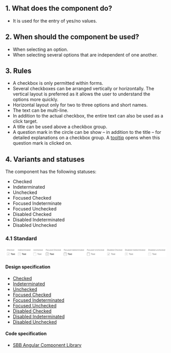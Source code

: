 ## 1. What does the component do?
* It is used for the entry of yes/no values.


## 2. When should the component be used?
* When selecting an option.
* When selecting several options that are independent of one another.


## 3. Rules 
* A checkbox is only permitted within forms.
* Several checkboxes can be arranged vertically or horizontally. The vertical layout is preferred as it allows the user to understand the options more quickly.
* Horizontal layout only for two to three options and short names.
* The text can be multi-line.
* In addition to the actual checkbox, the entire text can also be used as a click target.
* A title can be used above a checkbox group.
* A question mark in the circle can be show – in addition to the title – for detailed explanations on a checkbox group. A [tooltip](https://digital.sbb.ch/en/webapps/components/tooltip) opens when this question mark is clicked on.


## 4. Variants and statuses
The component has the following statuses:
* Checked
* Indeterminated
* Unchecked
* Focused Checked
* Focused Indeterminate
* Focused Unchecked
* Disabled Checked
* Disabled Indeterminated
* Disabled Unchecked

### 4.1 Standard
![Image of the checkbox component](https://raw.githubusercontent.com/sbb-design-systems/design-system-webapp-documentation/master/documentation/components/checkbox/images/checkbox_default.png 'class: image')

#### Design specification
* [Checked](https://sbb.invisionapp.com/d/main#/console/17140415/355318402/inspect)
* [Indeterminated](https://sbb.invisionapp.com/d/main#/console/17140415/355318403/inspect)
* [Unchecked](https://sbb.invisionapp.com/d/main#/console/17140415/355318404/inspect)
* [Focused Checked](https://sbb.invisionapp.com/d/main#/console/17140415/355318405/inspect)
* [Focused Indeterminated](https://sbb.invisionapp.com/d/main#/console/17140415/355318406/inspect)
* [Focused Unchecked](https://sbb.invisionapp.com/d/main#/console/17140415/355318407/inspect)
* [Disabled Checked](https://sbb.invisionapp.com/d/main#/console/17140415/355318408/inspect)
* [Disabled Indeterminated](https://sbb.invisionapp.com/d/main#/console/17140415/355318409/inspect)
* [Disabled Unchecked](https://sbb.invisionapp.com/d/main#/console/17140415/355318410/inspect)

#### Code specification
* [SBB Angular Component Library](https://sbb-angular.app.sbb.ch/latest/business/components/checkbox)

